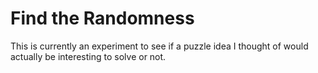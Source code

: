 # Find the Randomness

This is currently an experiment to see if a puzzle idea I thought of would actually be interesting to solve or not.
